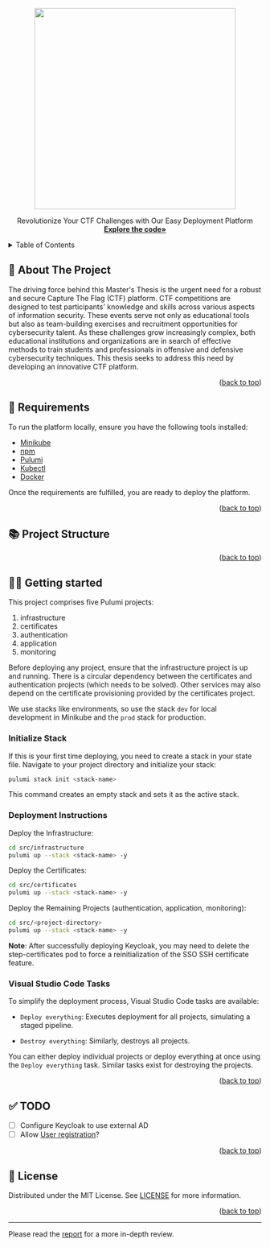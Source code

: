 <a name="readme-top"></a>
<p align="center">
<a href="https://odin.sdu.dk/sitecore/index.php?a=fagbesk&id=83401&lang=en&listid=">
<img src="https://www.sdu.dk/-/media/files/nyheder/logoer/sdu_black_rgb_png.png" width="400" style="padding-bottom: 1em;">
</a>
<br />
Revolutionize Your CTF Challenges with Our Easy Deployment Platform
<br />
<a href="https://github.com/KianBankeLarsen/CTF-Platform"><strong>Explore the code»</strong></a>
</p>

<details>
  <summary>Table of Contents</summary>
  <ol>
    <li>
      <a href="#introduction">👋 About The Project</a>
    </li>
    <li>
      <a href="#requirements">🧐 Requirements</a>
    </li>
    <li>
      <a href="#project-structure">📚 Project Structure</a>
    </li>
    <li>
      <a href="#getting-started">👷‍♂️ Getting Started</a>
    </li>
    <li>
        <a href="#todo">✅ TODO</a>
    </li>
    <li>
        <a href="#license">📜 License</a>
    </li>
  </ol>
</details>

<a name="introduction"></a>
## 👋 About The Project
The driving force behind this Master's Thesis is the urgent need for a robust and secure Capture The Flag (CTF) platform. CTF competitions are designed to test participants' knowledge and skills across various aspects of information security. These events serve not only as educational tools but also as team-building exercises and recruitment opportunities for cybersecurity talent. As these challenges grow increasingly complex, both educational institutions and organizations are in search of effective methods to train students and professionals in offensive and defensive cybersecurity techniques. This thesis seeks to address this need by developing an innovative CTF platform.

<p align="right">(<a href="#readme-top">back to top</a>)</p>

<a name="requirements"></a>
## 🧐 Requirements
To run the platform locally, ensure you have the following tools installed:
* [Minikube](https://minikube.sigs.k8s.io/docs/start/?arch=%2Flinux%2Fx86-64%2Fstable%2Fdebian+package)
* [npm](https://www.npmjs.com/)
* [Pulumi](https://www.pulumi.com/docs/install/)
* [Kubectl](https://kubernetes.io/docs/tasks/tools/install-kubectl-linux/)
* [Docker](https://www.docker.com/)

Once the requirements are fulfilled, you are ready to deploy the platform.

<p align="right">(<a href="#readme-top">back to top</a>)</p>

<a name="project-structure"></a>
## 📚 Project Structure

<p align="right">(<a href="#readme-top">back to top</a>)</p>

<a name="getting-started"></a>
## 👷‍♂️ Getting started
This project comprises five Pulumi projects:

1. infrastructure
2. certificates
3. authentication
4. application
5. monitoring

Before deploying any project, ensure that the infrastructure project is up and running. There is a circular dependency between the certificates and authentication projects (which needs to be solved). Other services may also depend on the certificate provisioning provided by the certificates project.

We use stacks like environments, so use the stack `dev` for local development in Minikube and the `prod` stack for production.

### Initialize Stack

If this is your first time deploying, you need to create a stack in your state file. Navigate to your project directory and initialize your stack:

```bash
pulumi stack init <stack-name>
```

This command creates an empty stack and sets it as the active stack.

### Deployment Instructions
Deploy the Infrastructure:

```bash
cd src/infrastructure
pulumi up --stack <stack-name> -y
```

Deploy the Certificates:

```bash
cd src/certificates
pulumi up --stack <stack-name> -y
```

Deploy the Remaining Projects (authentication, application, monitoring):

```bash
cd src/<project-directory>
pulumi up --stack <stack-name> -y
```

**Note**: After successfully deploying Keycloak, you may need to delete the step-certificates pod to force a reinitialization of the SSO SSH certificate feature.

### Visual Studio Code Tasks
To simplify the deployment process, Visual Studio Code tasks are available:

* `Deploy everything`: Executes deployment for all projects, simulating a staged pipeline.

* `Destroy everything`: Similarly, destroys all projects.

You can either deploy individual projects or deploy everything at once using the `Deploy everything` task. Similar tasks exist for destroying the projects.

<p align="right">(<a href="#readme-top">back to top</a>)</p>

<a name="todo"></a>
## ✅ TODO
- [ ] Configure Keycloak to use external AD
- [ ] Allow [User registration](https://localhost/keycloak/realms/ctf/account/#/register)?

<p align="right">(<a href="#readme-top">back to top</a>)</p>

<a name="license"></a>
## 📜 License

Distributed under the MIT License. See [LICENSE](./LICENSE) for more information.

<p align="right">(<a href="#readme-top">back to top</a>)</p>

---

Please read the [report](report/main.tex) for a more in-depth review.